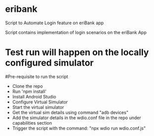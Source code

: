 # eribank
Script to Automate Login feature on eriBank app

Script contains implementation of login scenarios on the eriBank App

# Test run will happen on the locally configured simulator

#Pre-requisite to run the script
- Clone the repo
- Run 'npm install'
- Install Android Studio
- Configure Virtual Simulator
- Start the virtual simulator
- Get the virtual sim details using command "adb devices"
- Add the simulator details in the wdio.conf file in the repo under capabilities section
- Trigger the script with the command: "npx wdio run wdio.conf.js"
